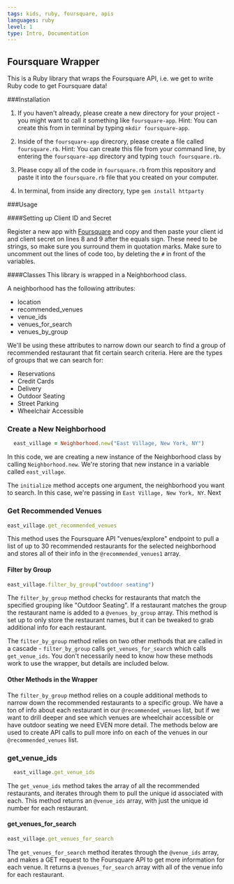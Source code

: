```yaml
---
tags: kids, ruby, foursquare, apis
languages: ruby
level: 1
type: Intro, Documentation
---
```



## Foursquare Wrapper

This is a Ruby library that wraps the Foursquare API, i.e. we get to write Ruby code to get Foursquare data!

###Installation
1. If you haven't already, please create a new directory for your project - you might want to call it something like `foursquare-app`. Hint: You can create this from in terminal by typing `mkdir foursquare-app`. 

2. Inside of the `foursquare-app` direcrory, please create a file called `foursquare.rb`. Hint: You can create this file from your command line, by entering the `foursquare-app` directory and typing `touch foursquare.rb`.

3. Please copy all of the code in `foursquare.rb` from this repository and paste it into the `foursquare.rb` file that you created on your computer.

4. In terminal, from inside any directory, type `gem install httparty`


###Usage

####Setting up Client ID and Secret

Register a new app with [Foursquare](https://foursquare.com/developers/apps) and copy and then paste your client id and client secret on lines 8 and 9 after the equals sign. These need to be strings, so make sure you surround them in quotation marks. Make sure to uncomment out the lines of code too, by deleting the `#` in front of the variables.

####Classes
This library is wrapped in a Neighborhood class.

A neighborhood has the following attributes:
* location
* recommended_venues
* venue_ids
* venues_for_search
* venues_by_group

We'll be using these attributes to narrow down our search to find a group of recommended restaurant that fit certain search criteria. Here are the types of groups that we can search for:

* Reservations
* Credit Cards
* Delivery
* Outdoor Seating
* Street Parking
* Wheelchair Accessible


### Create a New Neighborhood

```ruby
  east_village = Neighborhood.new("East Village, New York, NY")
```

In this code, we are creating a new instance of the Neighborhood class by calling `Neighborhood.new`. We're storing that new instance in a variable called `east_village`. 

The `initialize` method accepts one argument, the neighborhood you want to search. In this case, we're passing in `East Village, New York, NY`. Next


### Get Recommended Venues

```ruby
east_village.get_recommended_venues
```

This method uses the Foursquare API "venues/explore" endpoint to pull a list of up to 30 recommended restaurants for the selected neighborhood and stores all of their info in the `@recommended_venues1` array.


#### Filter by Group

```ruby
east_village.filter_by_group("outdoor seating")
```

The `filter_by_group` method checks for restaurants that match the specified grouping like "Outdoor Seating". If a restaurant matches the group the restaurant name is added to a `@venues_by_group` array. This method is set up to only store the restaurant names, but it can be tweaked to grab additional info for each restaurant. 

The `filter_by_group` method relies on two other methods that are called in a cascade - `filter_by_group` calls `get_venues_for_search` which calls `get_venue_ids`. You don't necessarily need to know how these methods work to use the wrapper, but details are included below. 


#### Other Methods in the Wrapper

The `filter_by_group` method relies on a couple additional methods to narrow down the recommended restaurants to a specific group. 
We have a ton of info about each restaurant in our `@recommended_venues` list, but if we want to drill deeper and see which venues are wheelchair accessible or have outdoor seating we need EVEN more detail. The methods below are used to create API calls to pull more info on each of the venues in our `@recommended_venues` list.

### get_venue_ids

```ruby
  east_village.get_venue_ids
```

The `get_venue_ids` method takes the array of all the recommended restaurants, and iterates through them to pull the unique id associated with each. This method returns an `@venue_ids` array, with just the unique id number for each restaurant.

#### get_venues_for_search

```ruby
east_village.get_venues_for_search
```

The `get_venues_for_search` method iterates through the `@venue_ids` array, and makes a GET request to the Foursquare API to get more information for each venue. It returns a `@venues_for_search` array with all of the venue info for each restaurant.






